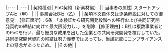 | :--- | :--- |
| 契約種別 | PoC契約（新素材編） |
| 当事者の属性| スタートアップA社（甲） |
|            | 事業会社B社（乙） |
| 条項本文自体又は逐条解説に対しての御意見| 【修正箇所】：6条　「本検証から研究開発段階への移行および共同研究開発契約の締結に向けて最大限努力し、」を削除
【修正理由】：B社は複数事業者とのPoCを行い、最も優良な成果を出した企業との共同研究開発を検討していた。共同研究開発契約の締結は努力義務ではあっても、当該記載にコンプライアンス上の懸念があったため。
 |
 |その他|  |

